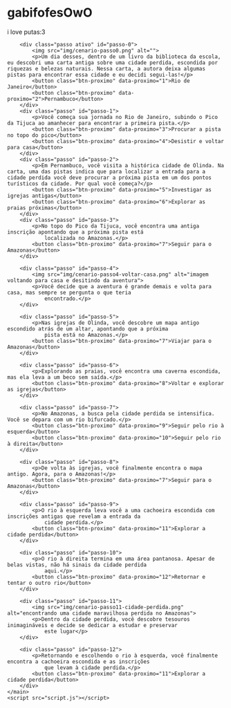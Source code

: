 # gabifofesOwO
i love putas:3



        <div class="passo ativo" id="passo-0">
            <img src="img/cenario-passo0.png" alt="">
            <p>Um dia desses, dentro de um livro da biblioteca da escola, eu descobri uma carta antiga sobre uma cidade perdida, escondida por riquezas e belezas naturais. Nessa carta, a autora deixa algumas pistas para encontrar essa cidade e eu decidi segui-las!</p>
            <button class="btn-proximo" data-proximo="1">Rio de Janeiro</button>
            <button class="btn-proximo" data-proximo="2">Pernambuco</button>
        </div>
        <div class="passo" id="passo-1">
            <p>Você começa sua jornada no Rio de Janeiro, subindo o Pico da Tijuca ao amanhecer para encontrar a primeira pista.</p>
            <button class="btn-proximo" data-proximo="3">Procurar a pista no topo do pico</button>
            <button class="btn-proximo" data-proximo="4">Desistir e voltar para casa</button>
        </div>
        <div class="passo" id="passo-2">
            <p>Em Pernambuco, você visita a histórica cidade de Olinda. Na carta, uma das pistas indica que para localizar a entrada para a cidade perdida você deve procurar a próxima pista em um dos pontos turísticos da cidade. Por qual você começa?</p>
            <button class="btn-proximo" data-proximo="5">Investigar as igrejas antigas</button>
            <button class="btn-proximo" data-proximo="6">Explorar as praias próximas</button>
        </div>
        <div class="passo" id="passo-3">
            <p>No topo do Pico da Tijuca, você encontra uma antiga inscrição apontando que a próxima pista está
                localizada no Amazonas.</p>
            <button class="btn-proximo" data-proximo="7">Seguir para o Amazonas</button>
        </div>

        <div class="passo" id="passo-4">
            <img src="img/cenario-passo4-voltar-casa.png" alt="imagem voltando para casa e desitindo da aventura">
            <p>Você decide que a aventura é grande demais e volta para casa, mas sempre se pergunta o que teria
                encontrado.</p>
        </div>

        <div class="passo" id="passo-5">
            <p>Nas igrejas de Olinda, você descobre um mapa antigo escondido atrás de um altar, apontando que a próxima
                pista está no Amazonas.</p>
            <button class="btn-proximo" data-proximo="7">Viajar para o Amazonas</button>
        </div>

        <div class="passo" id="passo-6">
            <p>Explorando as praias, você encontra uma caverna escondida, mas ela leva a um beco sem saída.</p>
            <button class="btn-proximo" data-proximo="8">Voltar e explorar as igrejas</button>
        </div>

        <div class="passo" id="passo-7">
            <p>No Amazonas, a busca pela cidade perdida se intensifica. Você se depara com um rio bifurcado.</p>
            <button class="btn-proximo" data-proximo="9">Seguir pelo rio à esquerda</button>
            <button class="btn-proximo" data-proximo="10">Seguir pelo rio à direita</button>
        </div>

        <div class="passo" id="passo-8">
            <p>De volta às igrejas, você finalmente encontra o mapa antigo. Agora, para o Amazonas!</p>
            <button class="btn-proximo" data-proximo="7">Seguir para o Amazonas</button>
        </div>

        <div class="passo" id="passo-9">
            <p>O rio à esquerda leva você a uma cachoeira escondida com inscrições antigas que revelam a entrada da
                cidade perdida.</p>
            <button class="btn-proximo" data-proximo="11">Explorar a cidade perdida</button>
        </div>

        <div class="passo" id="passo-10">
            <p>O rio à direita termina em uma área pantanosa. Apesar de belas vistas, não há sinais da cidade perdida
                aqui.</p>
            <button class="btn-proximo" data-proximo="12">Retornar e tentar o outro rio</button>
        </div>

        <div class="passo" id="passo-11">
            <img src="img/cenario-passo11-cidade-perdida.png" alt="encontrando uma cidade maravilhosa perdida no Amazonas">
            <p>Dentro da cidade perdida, você descobre tesouros inimagináveis e decide se dedicar a estudar e preservar
                este lugar</p>
        </div>

        <div class="passo" id="passo-12">
            <p>Retornando e escolhendo o rio à esquerda, você finalmente encontra a cachoeira escondida e as inscrições
                que levam à cidade perdida.</p>
            <button class="btn-proximo" data-proximo="11">Explorar a cidade perdida</button>
        </div>
    </main>
    <script src="script.js"></script>
</body>
</html>
